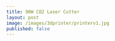 ```yaml
---
title: 90W CO2 Laser Cutter
layout: post
image: /images/3dprinter/printerv1.jpg
published: false
---
```


<!-- more -->